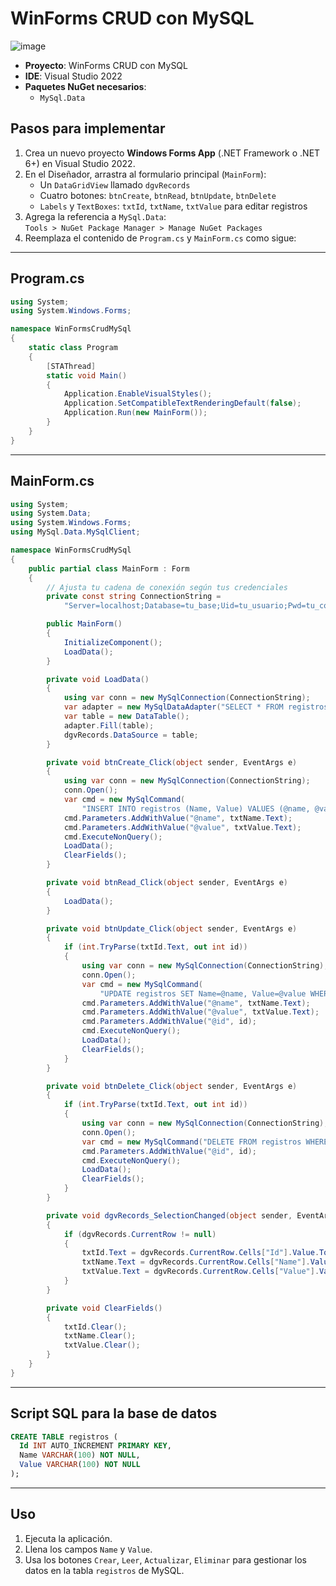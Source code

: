 # WinForms CRUD con MySQL

![image](https://github.com/user-attachments/assets/855e0b43-ba16-4df3-b52e-74668aba7a25)

- **Proyecto**: WinForms CRUD con MySQL  
- **IDE**: Visual Studio 2022  
- **Paquetes NuGet necesarios**:
  - `MySql.Data`

## Pasos para implementar

1. Crea un nuevo proyecto **Windows Forms App** (.NET Framework o .NET 6+) en Visual Studio 2022.
2. En el Diseñador, arrastra al formulario principal (`MainForm`):
   - Un `DataGridView` llamado `dgvRecords`
   - Cuatro botones: `btnCreate`, `btnRead`, `btnUpdate`, `btnDelete`
   - `Labels` y `TextBoxes`: `txtId`, `txtName`, `txtValue` para editar registros
3. Agrega la referencia a `MySql.Data`:  
   `Tools > NuGet Package Manager > Manage NuGet Packages`
4. Reemplaza el contenido de `Program.cs` y `MainForm.cs` como sigue:

---

## Program.cs

```csharp
using System;
using System.Windows.Forms;

namespace WinFormsCrudMySql
{
    static class Program
    {
        [STAThread]
        static void Main()
        {
            Application.EnableVisualStyles();
            Application.SetCompatibleTextRenderingDefault(false);
            Application.Run(new MainForm());
        }
    }
}
```

---

## MainForm.cs

```csharp
using System;
using System.Data;
using System.Windows.Forms;
using MySql.Data.MySqlClient;

namespace WinFormsCrudMySql
{
    public partial class MainForm : Form
    {
        // Ajusta tu cadena de conexión según tus credenciales
        private const string ConnectionString =
            "Server=localhost;Database=tu_base;Uid=tu_usuario;Pwd=tu_contraseña;";

        public MainForm()
        {
            InitializeComponent();
            LoadData();
        }

        private void LoadData()
        {
            using var conn = new MySqlConnection(ConnectionString);
            var adapter = new MySqlDataAdapter("SELECT * FROM registros", conn);
            var table = new DataTable();
            adapter.Fill(table);
            dgvRecords.DataSource = table;
        }

        private void btnCreate_Click(object sender, EventArgs e)
        {
            using var conn = new MySqlConnection(ConnectionString);
            conn.Open();
            var cmd = new MySqlCommand(
                "INSERT INTO registros (Name, Value) VALUES (@name, @value)", conn);
            cmd.Parameters.AddWithValue("@name", txtName.Text);
            cmd.Parameters.AddWithValue("@value", txtValue.Text);
            cmd.ExecuteNonQuery();
            LoadData();
            ClearFields();
        }

        private void btnRead_Click(object sender, EventArgs e)
        {
            LoadData();
        }

        private void btnUpdate_Click(object sender, EventArgs e)
        {
            if (int.TryParse(txtId.Text, out int id))
            {
                using var conn = new MySqlConnection(ConnectionString);
                conn.Open();
                var cmd = new MySqlCommand(
                    "UPDATE registros SET Name=@name, Value=@value WHERE Id=@id", conn);
                cmd.Parameters.AddWithValue("@name", txtName.Text);
                cmd.Parameters.AddWithValue("@value", txtValue.Text);
                cmd.Parameters.AddWithValue("@id", id);
                cmd.ExecuteNonQuery();
                LoadData();
                ClearFields();
            }
        }

        private void btnDelete_Click(object sender, EventArgs e)
        {
            if (int.TryParse(txtId.Text, out int id))
            {
                using var conn = new MySqlConnection(ConnectionString);
                conn.Open();
                var cmd = new MySqlCommand("DELETE FROM registros WHERE Id=@id", conn);
                cmd.Parameters.AddWithValue("@id", id);
                cmd.ExecuteNonQuery();
                LoadData();
                ClearFields();
            }
        }

        private void dgvRecords_SelectionChanged(object sender, EventArgs e)
        {
            if (dgvRecords.CurrentRow != null)
            {
                txtId.Text = dgvRecords.CurrentRow.Cells["Id"].Value.ToString();
                txtName.Text = dgvRecords.CurrentRow.Cells["Name"].Value.ToString();
                txtValue.Text = dgvRecords.CurrentRow.Cells["Value"].Value.ToString();
            }
        }

        private void ClearFields()
        {
            txtId.Clear();
            txtName.Clear();
            txtValue.Clear();
        }
    }
}
```

---

## Script SQL para la base de datos

```sql
CREATE TABLE registros (
  Id INT AUTO_INCREMENT PRIMARY KEY,
  Name VARCHAR(100) NOT NULL,
  Value VARCHAR(100) NOT NULL
);
```

---

## Uso

1. Ejecuta la aplicación.
2. Llena los campos `Name` y `Value`.
3. Usa los botones `Crear`, `Leer`, `Actualizar`, `Eliminar` para gestionar los datos en la tabla `registros` de MySQL.

